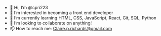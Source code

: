 - 👋 Hi, I’m @cpri223
- 👀 I’m interested in becoming a front end developer 
- 🌱 I’m currently learning HTML, CSS, JavaScript, React, Git, SQL, Python
- 💞️ I’m looking to collaborate on anything!
- 📫 How to reach me: Claire.p.richards@gmail.com

<!---
cpri223/cpri223 is a ✨ special ✨ repository because its `README.md` (this file) appears on your GitHub profile.
You can click the Preview link to take a look at your changes.
--->
